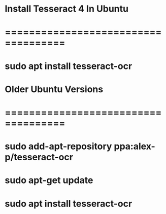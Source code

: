 # Install Tesseract 4 In Ubuntu
# ====================================
# sudo apt install tesseract-ocr

# Older Ubuntu Versions
# ====================================
# sudo add-apt-repository ppa:alex-p/tesseract-ocr
# sudo apt-get update
# sudo apt install tesseract-ocr